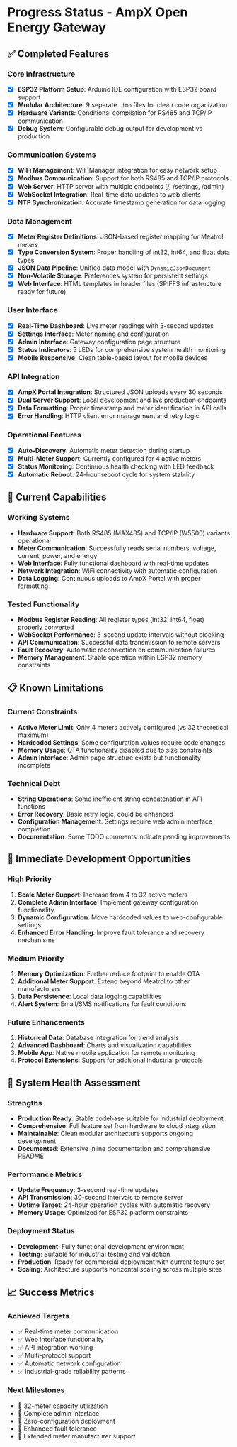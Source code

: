 # Progress Status - AmpX Open Energy Gateway

## ✅ Completed Features

### Core Infrastructure
- [x] **ESP32 Platform Setup**: Arduino IDE configuration with ESP32 board support
- [x] **Modular Architecture**: 9 separate `.ino` files for clean code organization
- [x] **Hardware Variants**: Conditional compilation for RS485 and TCP/IP communication
- [x] **Debug System**: Configurable debug output for development vs production

### Communication Systems
- [x] **WiFi Management**: WiFiManager integration for easy network setup
- [x] **Modbus Communication**: Support for both RS485 and TCP/IP protocols
- [x] **Web Server**: HTTP server with multiple endpoints (/, /settings, /admin)
- [x] **WebSocket Integration**: Real-time data updates to web clients
- [x] **NTP Synchronization**: Accurate timestamp generation for data logging

### Data Management
- [x] **Meter Register Definitions**: JSON-based register mapping for Meatrol meters
- [x] **Type Conversion System**: Proper handling of int32, int64, and float data types
- [x] **JSON Data Pipeline**: Unified data model with `DynamicJsonDocument`
- [x] **Non-Volatile Storage**: Preferences system for persistent settings
- [x] **Web Interface**: HTML templates in header files (SPIFFS infrastructure ready for future)

### User Interface
- [x] **Real-Time Dashboard**: Live meter readings with 3-second updates
- [x] **Settings Interface**: Meter naming and configuration
- [x] **Admin Interface**: Gateway configuration page structure
- [x] **Status Indicators**: 5 LEDs for comprehensive system health monitoring
- [x] **Mobile Responsive**: Clean table-based layout for mobile devices

### API Integration
- [x] **AmpX Portal Integration**: Structured JSON uploads every 30 seconds
- [x] **Dual Server Support**: Local development and live production endpoints
- [x] **Data Formatting**: Proper timestamp and meter identification in API calls
- [x] **Error Handling**: HTTP client error management and retry logic

### Operational Features
- [x] **Auto-Discovery**: Automatic meter detection during startup
- [x] **Multi-Meter Support**: Currently configured for 4 active meters
- [x] **Status Monitoring**: Continuous health checking with LED feedback
- [x] **Automatic Reboot**: 24-hour reboot cycle for system stability

## 🔄 Current Capabilities

### Working Systems
- **Hardware Support**: Both RS485 (MAX485) and TCP/IP (W5500) variants operational
- **Meter Communication**: Successfully reads serial numbers, voltage, current, power, and energy
- **Web Interface**: Fully functional dashboard with real-time updates
- **Network Integration**: WiFi connectivity with automatic configuration
- **Data Logging**: Continuous uploads to AmpX Portal with proper formatting

### Tested Functionality
- **Modbus Register Reading**: All register types (int32, int64, float) properly converted
- **WebSocket Performance**: 3-second update intervals without blocking
- **API Communication**: Successful data transmission to remote servers
- **Fault Recovery**: Automatic reconnection on communication failures
- **Memory Management**: Stable operation within ESP32 memory constraints

## 📋 Known Limitations

### Current Constraints
- **Active Meter Limit**: Only 4 meters actively configured (vs 32 theoretical maximum)
- **Hardcoded Settings**: Some configuration values require code changes
- **Memory Usage**: OTA functionality disabled due to size constraints
- **Admin Interface**: Admin page structure exists but functionality incomplete

### Technical Debt
- **String Operations**: Some inefficient string concatenation in API functions
- **Error Recovery**: Basic retry logic, could be enhanced
- **Configuration Management**: Settings require web admin interface completion
- **Documentation**: Some TODO comments indicate pending improvements

## 🎯 Immediate Development Opportunities

### High Priority
1. **Scale Meter Support**: Increase from 4 to 32 active meters
2. **Complete Admin Interface**: Implement gateway configuration functionality
3. **Dynamic Configuration**: Move hardcoded values to web-configurable settings
4. **Enhanced Error Handling**: Improve fault tolerance and recovery mechanisms

### Medium Priority
1. **Memory Optimization**: Further reduce footprint to enable OTA
2. **Additional Meter Support**: Extend beyond Meatrol to other manufacturers
3. **Data Persistence**: Local data logging capabilities
4. **Alert System**: Email/SMS notifications for fault conditions

### Future Enhancements
1. **Historical Data**: Database integration for trend analysis
2. **Advanced Dashboard**: Charts and visualization capabilities
3. **Mobile App**: Native mobile application for remote monitoring
4. **Protocol Extensions**: Support for additional industrial protocols

## 🔧 System Health Assessment

### Strengths
- **Production Ready**: Stable codebase suitable for industrial deployment
- **Comprehensive**: Full feature set from hardware to cloud integration
- **Maintainable**: Clean modular architecture supports ongoing development
- **Documented**: Extensive inline documentation and comprehensive README

### Performance Metrics
- **Update Frequency**: 3-second real-time updates
- **API Transmission**: 30-second intervals to remote server
- **Uptime Target**: 24-hour operation cycles with automatic recovery
- **Memory Usage**: Optimized for ESP32 platform constraints

### Deployment Status
- **Development**: Fully functional development environment
- **Testing**: Suitable for industrial testing and validation
- **Production**: Ready for commercial deployment with current feature set
- **Scaling**: Architecture supports horizontal scaling across multiple sites

## 📈 Success Metrics

### Achieved Targets
- ✅ Real-time meter communication
- ✅ Web interface functionality
- ✅ API integration working
- ✅ Multi-protocol support
- ✅ Automatic network configuration
- ✅ Industrial-grade reliability patterns

### Next Milestones
- 🎯 32-meter capacity utilization
- 🎯 Complete admin interface
- 🎯 Zero-configuration deployment
- 🎯 Enhanced fault tolerance
- 🎯 Extended meter manufacturer support
